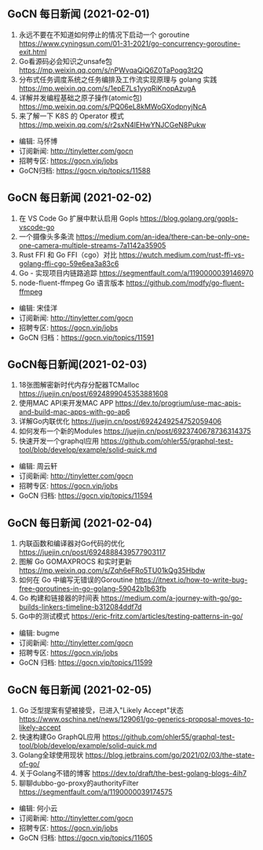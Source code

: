 ## GoCN 每日新闻 (2021-02-01)

1. 永远不要在不知道如何停止的情况下启动一个 goroutine https://www.cyningsun.com/01-31-2021/go-concurrency-goroutine-exit.html
2. Go看源码必会知识之unsafe包 https://mp.weixin.qq.com/s/nPWvqaQiQ6Z0TaPoqg3t2Q
3. 分布式任务调度系统之任务编排及工作流实现原理与 golang 实践 https://mp.weixin.qq.com/s/1epE7Ls1yyqRiKnopAzugA
4. 详解并发编程基础之原子操作(atomic包) https://mp.weixin.qq.com/s/PQ06eL8kMWoGXodpnyjNcA
5. 来了解一下 K8S 的 Operator 模式 https://mp.weixin.qq.com/s/r2sxN4lEHwYNJCGeN8Pukw

- 编辑: 马怀博
- 订阅新闻: http://tinyletter.com/gocn 
- 招聘专区: https://gocn.vip/jobs
- GoCN归档: https://gocn.vip/topics/11588

## GoCN 每日新闻 (2021-02-02)

1. 在 VS Code Go 扩展中默认启用 Gopls https://blog.golang.org/gopls-vscode-go
2. 一个摄像头多条流 https://medium.com/an-idea/there-can-be-only-one-one-camera-multiple-streams-7a1142a35905
3. Rust FFI 和 Go FFI（cgo）对比 https://wutch.medium.com/rust-ffi-vs-golang-ffi-cgo-59e6ea3a83c6
4. Go - 实现项目内链路追踪 https://segmentfault.com/a/1190000039146970
5. node-fluent-ffmpeg Go 语言版本 https://github.com/modfy/go-fluent-ffmpeg

- 编辑: 宋佳洋
- 订阅新闻: http://tinyletter.com/gocn
- 招聘专区: https://gocn.vip/jobs
- GoCN 归档：https://gocn.vip/topics/11591

## GoCN每日新闻(2021-02-03)

1. 18张图解密新时代内存分配器TCMalloc https://juejin.cn/post/6924899045353881608
2. 使用MAC API来开发MAC APP https://dev.to/progrium/use-mac-apis-and-build-mac-apps-with-go-ap6
3. 详解Go内联优化 https://juejin.cn/post/6924249254752059406
4. 如何发布一个新的Modules https://juejin.cn/post/6923740678736314375
5. 快速开发一个graphql应用 https://github.com/ohler55/graphql-test-tool/blob/develop/example/solid-quick.md

- 编辑: 周云轩
- 订阅新闻: http://tinyletter.com/gocn
- 招聘专区: https://gocn.vip/jobs
- GoCN 归档: https://gocn.vip/topics/11594

## GoCN 每日新闻 (2021-02-04)

1. 内联函数和编译器对Go代码的优化 https://juejin.cn/post/6924888439577903117
2. 图解 Go GOMAXPROCS 和实时更新 https://mp.weixin.qq.com/s/Zqh6eFRo5TU01kQg35Hbdw
3. 如何在 Go 中编写无错误的Goroutine https://itnext.io/how-to-write-bug-free-goroutines-in-go-golang-59042b1b63fb
4. Go 构建和链接器的时间表 https://medium.com/a-journey-with-go/go-builds-linkers-timeline-b312084ddf7d
5. Go中的测试模式 https://eric-fritz.com/articles/testing-patterns-in-go/

- 编辑: bugme
- 订阅新闻: http://tinyletter.com/gocn
- 招聘专区: https://gocn.vip/jobs
- GoCN 归档: https://gocn.vip/topics/11599


## GoCN 每日新闻 (2021-02-05)

1. Go 泛型提案有望被接受，已进入"Likely Accept"状态 https://www.oschina.net/news/129061/go-generics-proposal-moves-to-likely-accept
2. 快速构建Go GraphQL应用 https://github.com/ohler55/graphql-test-tool/blob/develop/example/solid-quick.md
3. Golang全球使用现状 https://blog.jetbrains.com/go/2021/02/03/the-state-of-go/
4. 关于Golang不错的博客 https://dev.to/draft/the-best-golang-blogs-4ih7
5. 聊聊dubbo-go-proxy的authorityFilter https://segmentfault.com/a/1190000039174575

- 编辑: 何小云
- 订阅新闻: http://tinyletter.com/gocn
- 招聘专区: https://gocn.vip/jobs
- GoCN 归档: https://gocn.vip/topics/11605

